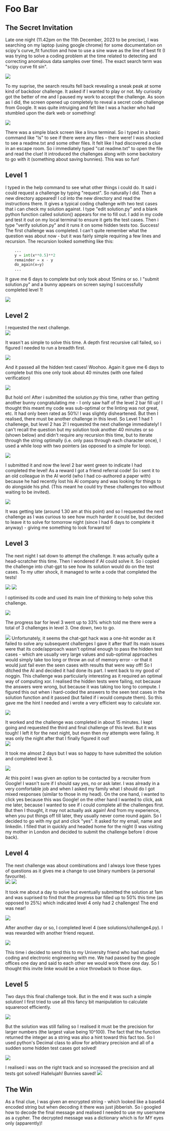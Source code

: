 # Foo Bar

## The Secret Invitation

Late one night (11.42pm on the 11th December, 2023 to be precise), I was searching on my laptop (using google chrome) for some documentation on scipy's curve_fit function and how to use a sine wave as the line of best fit (I was trying to solve a coding problem at the time related to detecting and correcting anomalous data samples over time). The exact search term was "scipy curve fit sin". 

![](screenshots/Screenshot_2023-12-11_at_23.42.57.png)

To my suprise, the search results fell back revealing a sneak peak at some kind of backdoor challenge. It asked if I wanted to play or not. My curiosity got the better of me and I paused my work to accept the challenge. As soon as I did, the screen opened up completely to reveal a secret code challenge from Google. It was quite intruiging and felt like I was a hacker who had stumbled upon the dark web or something!

![](screenshots/demo.gif)

There was a simple black screen like a linux terminal. So i typed in a basic command like "ls" to see if there were any files - there were! I was shocked to see a readme.txt and some other files.  It felt like I had discovered a clue in an escape room.  So i immediately typed "cat readme.txt" to open the file and read the clue! It introduced the challenges along with some backstory to go with it (something about saving bunnies).  This was so fun!  

## Level 1
I typed in the help command to see what other things i could do.  It said i could request a challenge by typing "request".  So naturally I did.  Then a new directory appeared! I cd into the new directory and read the instructions there.  It gives a typical coding challenge with two test cases that i can check my solution against.  I type "edit solution.py" and a blank python function called solution() appears for me to fill out.  I add in my code and test it out on my local terminal to ensure it gets the test cases.  Then i type "verify solution.py" and it runs it on some hidden tests too.  Success! The first challenge was completed.  I can't quite remember what the question was about now - but it was fairly simple requiring a few lines and recursion. The recursion looked something like this:

```python
    ...
    y = int(x**0.5)**2
    remainder = x - y
    do_again(x=y)
    ...
```
It gave me 6 days to complete but only took about 15mins or so. I "submit solution.py" and a bunny appears on screen saying I successfully completed level 1! 

![](screenshots/Screenshot_2023-12-12_at_00.05.37.png)



## Level 2
I requested the next challenge.  
![](screenshots/Screenshot_2023-12-12_at_00.46.10.png)

It wasn't as simple to solve this time. A depth first recursive call failed, so i figured I needed to run a breadth first. 

![](screenshots/Screenshot_2023-12-12_at_00.44.26.png)

And it passed all the hidden test cases! Woohoo. Again it gave me 6 days to complete but this one only took about 40 minutes (with one failed verification)

![](screenshots/Screenshot_2023-12-12_at_00.46.20.png)

But hold on! After i submitted the solution.py this time, rather than getting another bunny congratulating me - I only saw half of the level 2 bar fill up!  I thought this meant my code was sub-optimal or the linting was not great, etc. It had only been rated as 50%!  I was slightly disheartened. But then I realised, there must be another challenge in this level.  So Level 1 had 1 challenege, but level 2 has 2!  I requested the next challenge immediately! I can't recall the question but my solution took another 40 minutes or so (shown below) and didn't require any recursion this time, but to iterate through the string optimally (i.e. only pass through each character once), I used a while loop with two pointers (as opposed to a simple for loop).

![](screenshots/Screenshot_2023-12-12_at_01.27.14.png)

I submitted it and now the level 2 bar went green to indicate I had completed the level! As a reward I got a friend referral code! So i sent it to an old colleague in the AI world (who I had co-authored a paper with) because he had recently lost his AI company and was looking for things to do alongside his phd. (This meant he could try these challenges too without waiting to be invited).  

![](screenshots/Screenshot_2023-12-12_at_01.28.11.png)

It was getting late (around 1.30 am at this point) and so I requested the next challenge as I was curious to see how much harder it could be, but decided to leave it to solve for tomorrow night (since I had 6 days to complete it anyway) - giving me something to look forward to!

## Level 3
The next night I sat down to attempt the challenge.  It was actually quite a head-scratcher this time. Then I wondered if AI could solve it.  So i copied the challenge into chat-gpt to see how its solution would do on the test cases. To my utter shock, it managed to write a code that completed the tests! 

![](screenshots/Screenshot_2023-12-13_at_22.18.01.png)
![](screenshots/Screenshot_2023-12-13_at_22.18.09.png)

I optimised its code and used its main line of thinking to help solve this challenge.

![](screenshots/Screenshot_2023-12-13_at_22.17.06.png)

The progress bar for level 3 went up to 33% which told me there were a total of 3 challenges in level 3.  One down, two to go. 

![](screenshots/Screenshot_2023-12-13_at_23.36.38.png)
Unfortunately, it seems the chat-gpt hack was a one-hit wonder as it failed to solve any subsequent challenges I gave it after that! Its main issues were that its code/approach wasn't optimal enough to pass the hidden test cases - which are usually very large values and sub-optimal approaches would simply take too long or throw an out of memory error - or that it would just fail even the seen cases with results that were way off! So I ditched the AI and decided it had done its part.  I went back to my good ol' noggin.  This challenge was particularly interesting as it required an optimal way of computing xor.  I realised the hidden tests were failing, not because the answers were wrong, but because it was taking too long to compute. I figured this out when i hard-coded the answers to the seen test cases in the solution function and it passed (but failed if i would compute them).  So this gave me the hint I needed and i wrote a very efficient way to calculate xor. 

![](screenshots/Screenshot_2023-12-13_at_23.36.28.png)

It worked and the challenge was completed in about 15 minutes.  I kept going and requested the third and final challenge of this level. But it was tough! I left it for the next night, but even then my attempts were failing.  It was only the night after that I finally figured it out!  
![](screenshots/Screenshot_2023-12-16_at_01.43.13.png)

It took me almost 2 days but I was so happy to have submitted the solution and completed level 3. 

![](screenshots/Screenshot_2023-12-15_at_23.23.33.png)

At this point I was given an option to be contacted by a recruiter from Google!  I wasn't sure if I should say yes, no or ask later.  I was already in a very comfortable job and when I asked my family what I should do I got mixed responses (similar to those in my head).  On the one hand, i wanted to click yes because this was Google! on the other hand I wanted to click, ask me later, because I wanted to see if i could complete all the challenges first.  But then I thought, it may not actually ask again! And from my experience, when you put things off till later, they usually never come round again.  So I decided to go with my gut and click "yes".  It asked for my email, name and linkedin.  I filled that in quickly and headed home for the night (I was visiting my mother in London and decided to submit the challenge before I drove back).

## Level 4

The next challenge was about combinations and I always love these types of questions as it gives me a change to use binary numbers (a personal favourite).  
![](screenshots/Screenshot_2023-12-17_at_01.35.13.png)
![](screenshots/Screenshot_2023-12-17_at_01.35.19.png)

It took me about a day to solve but eventually submitted the solution at 1am and was suprised to find that the progress bar filled up to 50% this time (as opposed to 25%) which indicated level 4 only had 2 challenges!  The end was near!

![](screenshots/Screenshot_2023-12-17_at_01.36.17.png)

After another day or so, I completed level 4 (see solutions/challenge4.py). I was rewarded with another friend request. 

![](screenshots/Screenshot_2023-12-19_at_01.00.07.png)

This time i decided to send this to my University friend who had studied coding and electronic engineering with me. We had passed by the google offices one day and said to each other we would work there one day.  So I thought this invite linke would be a nice throwback to those days.  

## Level 5
Two days this final challenge took.  But in the end it was such a simple solution! I first tried to use all this fancy bit manipulation to calculate squareroot efficiently. 

![](screenshots/Screenshot_2023-12-21_at_14.42.13.png)

But the solution was still failing so I realised it must be the precision for larger numbers (the largest value being 10^100).  The fact that the function returned the integer as a string was also a hint toward this fact too. So I used python's Decimal class to allow for arbitrary precision and all of a sudden some hidden test cases got solved! 

![](screenshots/Screenshot_2023-12-21_at_14.42.22.png)

I realised i was on the right track and so increased the precision and all tests got solved! Hallelujah! Bunnies saved!
![](screenshots/Screenshot_2023-12-21_at_10.20.24.png)


## The Win
As a final clue, I was given an encrypted string - which looked like a base64 encoded string but when decoding it there was just jibberish. So i googled how to decode the final message and realised I needed to use my username as a cypher.  The decrypted message was a dictionary which is for MY eyes only (apparently)!
